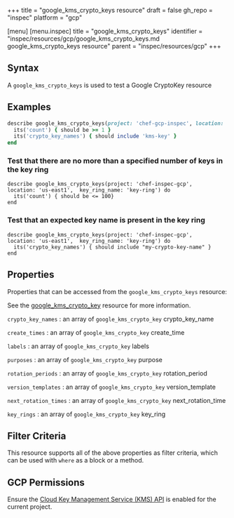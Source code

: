 +++
title = "google_kms_crypto_keys resource"
draft = false
gh_repo = "inspec"
platform = "gcp"

[menu]
  [menu.inspec]
    title = "google_kms_crypto_keys"
    identifier = "inspec/resources/gcp/google_kms_crypto_keys.md google_kms_crypto_keys resource"
    parent = "inspec/resources/gcp"
+++

## Syntax

A `google_kms_crypto_keys` is used to test a Google CryptoKey resource

## Examples

```ruby
describe google_kms_crypto_keys(project: 'chef-gcp-inspec', location: 'europe-west2', key_ring_name: 'kms-key-ring') do
  its('count') { should be >= 1 }
  its('crypto_key_names') { should include 'kms-key' }
end
```

### Test that there are no more than a specified number of keys in the key ring

    describe google_kms_crypto_keys(project: 'chef-inspec-gcp',   location: 'us-east1',  key_ring_name: 'key-ring') do
      its('count') { should be <= 100}
    end

### Test that an expected key name is present in the key ring

    describe google_kms_crypto_keys(project: 'chef-inspec-gcp',   location: 'us-east1',  key_ring_name: 'key-ring') do
      its('crypto_key_names') { should include "my-crypto-key-name" }
    end

## Properties

Properties that can be accessed from the `google_kms_crypto_keys` resource:

See the [google_kms_crypto_key](/inspec/resources/google_kms_crypto_key/#properties) resource for more information.

`crypto_key_names`
: an array of `google_kms_crypto_key` crypto_key_name

`create_times`
: an array of `google_kms_crypto_key` create_time

`labels`
: an array of `google_kms_crypto_key` labels

`purposes`
: an array of `google_kms_crypto_key` purpose

`rotation_periods`
: an array of `google_kms_crypto_key` rotation_period

`version_templates`
: an array of `google_kms_crypto_key` version_template

`next_rotation_times`
: an array of `google_kms_crypto_key` next_rotation_time

`key_rings`
: an array of `google_kms_crypto_key` key_ring

## Filter Criteria

This resource supports all of the above properties as filter criteria, which can be used
with `where` as a block or a method.

## GCP Permissions

Ensure the [Cloud Key Management Service (KMS) API](https://console.cloud.google.com/apis/library/cloudkms.googleapis.com/) is enabled for the current project.
